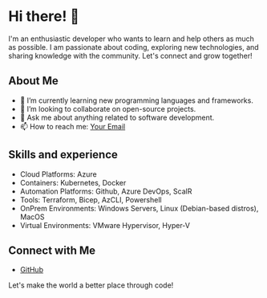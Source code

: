 # Hi there! 👋

I'm an enthusiastic developer who wants to learn and help others as much as possible. I am passionate about coding, exploring new technologies, and sharing knowledge with the community. Let's connect and grow together!

## About Me

- 🌱 I’m currently learning new programming languages and frameworks.
- 🤝 I’m looking to collaborate on open-source projects.
- 💬 Ask me about anything related to software development.
- 📫 How to reach me: [Your Email](mailto:pasi.aarnilahde@eficode.com)

## Skills and experience

- Cloud Platforms: Azure
- Containers: Kubernetes, Docker
- Automation Platforms: Github, Azure DevOps, ScalR
- Tools: Terraform, Bicep, AzCLI, Powershell
- OnPrem Environments: Windows Servers, Linux (Debian-based distros), MacOS
- Virtual Environments: VMware Hypervisor, Hyper-V

## Connect with Me

- [GitHub](https://github.com/efi-pasaar)

Let's make the world a better place through code!
